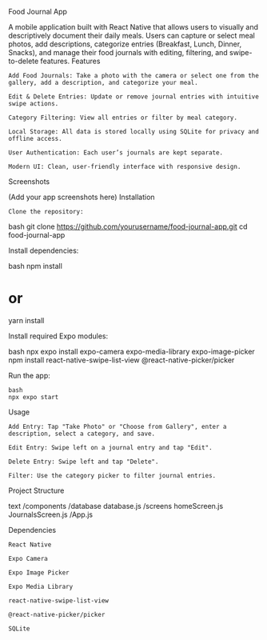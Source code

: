 Food Journal App

A mobile application built with React Native that allows users to visually and descriptively document their daily meals. Users can capture or select meal photos, add descriptions, categorize entries (Breakfast, Lunch, Dinner, Snacks), and manage their food journals with editing, filtering, and swipe-to-delete features.
Features

    Add Food Journals: Take a photo with the camera or select one from the gallery, add a description, and categorize your meal.

    Edit & Delete Entries: Update or remove journal entries with intuitive swipe actions.

    Category Filtering: View all entries or filter by meal category.

    Local Storage: All data is stored locally using SQLite for privacy and offline access.

    User Authentication: Each user’s journals are kept separate.

    Modern UI: Clean, user-friendly interface with responsive design.

Screenshots

(Add your app screenshots here)
Installation

    Clone the repository:

bash
git clone https://github.com/yourusername/food-journal-app.git
cd food-journal-app

Install dependencies:

bash
npm install
# or
yarn install

Install required Expo modules:

bash
npx expo install expo-camera expo-media-library expo-image-picker
npm install react-native-swipe-list-view @react-native-picker/picker

Run the app:

    bash
    npx expo start

Usage

    Add Entry: Tap "Take Photo" or "Choose from Gallery", enter a description, select a category, and save.

    Edit Entry: Swipe left on a journal entry and tap "Edit".

    Delete Entry: Swipe left and tap "Delete".

    Filter: Use the category picker to filter journal entries.

Project Structure

text
/components
  /database
    database.js
/screens
  homeScreen.js
  JournalsScreen.js
/App.js

Dependencies

    React Native

    Expo Camera

    Expo Image Picker

    Expo Media Library

    react-native-swipe-list-view

    @react-native-picker/picker

    SQLite


